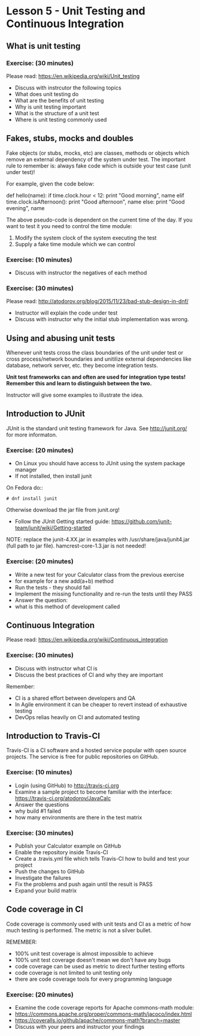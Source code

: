 # Lesson 5 - Unit Testing and Continuous Integration

## What is unit testing

### Exercise: (30 minutes)

Please read:
https://en.wikipedia.org/wiki/Unit_testing

* Discuss with instrcutor the following topics
 * What does unit testing do
 * What are the benefits of unit testing
 * Why is unit testing important
 * What is the structure of a unit test
 * Where is unit testing commonly used


## Fakes, stubs, mocks and doubles

Fake objects (or stubs, mocks, etc) are classes, methods or objects which
remove an external dependency of the system under test. The important rule
to remember is: always fake code which is outside your test case
(unit under test)!


For example, given the code below:

def hello(name):
    if time.clock.hour < 12:
        print "Good morning", name
    elif time.clock.isAfternoon():
        print "Good afternoon", name
    else:
        print "Good evening", name

The above pseudo-code is dependent on the current time of the day. If you want
to test it you need to control the time module:

1. Modify the system clock of the system executing the test
2. Supply a fake time module which we can control

### Exercise: (10 minutes)

* Discuss with instructor the negatives of each method


### Exercise: (30 minutes)

Please read:
http://atodorov.org/blog/2015/11/23/bad-stub-design-in-dnf/

* Instructor will explain the code under test
* Discuss with instructor why the initial stub implementation was wrong.

## Using and abusing unit tests

Whenever unit tests cross the class boundaries of the unit under test
or cross process/network boundaries and unitilize external dependencies like
database, network server, etc. they become integration tests.

**Unit test frameworks can and often are used for integration type tests!
Remember this and learn to distinguish between the two.**

Instructor will give some examples to illustrate the idea.


## Introduction to JUnit

JUnit is the standard unit testing framework for Java.
See http://junit.org/ for more informaton.

### Exercise: (20 minutes)

* On Linux you should have access to JUnit using the system package manager
* If not installed, then install junit

On Fedora do::

    # dnf install junit

Otherwise download the jar file from junit.org!

* Follow the JUnit Getting started guide:
https://github.com/junit-team/junit/wiki/Getting-started

NOTE: replace the junit-4.XX.jar in examples with
/usr/share/java/junit4.jar (full path to jar file). hamcrest-core-1.3.jar is
not needed!

### Exercise: (20 minutes)

* Write a new test for your Calculator class from the previous exercise
 * for example for a new add(a+b) method
* Run the tests - they should fail
* Implement the missing functionality and re-run the tests until they PASS
* Answer the question:
 * what is this method of development called


## Continuous Integration

Please read:
https://en.wikipedia.org/wiki/Continuous_integration

### Exercise: (30 minutes)

* Discuss with instructor what CI is
* Discuss the best practices of CI and why they are important

Remember:
* CI is a shared effort between developers and QA
* In Agile environment it can be cheaper to revert instead of exhaustive testing
* DevOps relias heavily on CI and automated testing

## Introduction to Travis-CI

Travis-CI is a CI software and a hosted service popular with open source
projects. The service is free for public repositories on GitHub.

### Exercise: (10 minutes)

* Login (using GitHub) to http://travis-ci.org
* Examine a sample project to become familiar with the interface:
https://travis-ci.org/atodorov/JavaCalc
* Answer the questions
 * why build #1 failed
 * how many environments are there in the test matrix


### Exercise: (30 minutes)

* Publish your Calculator example on GitHub
* Enable the repository inside Travis-CI
* Create a .travis.yml file which tells Travis-CI how to build and test
your project
* Push the changes to GitHub
* Investigate the failures
* Fix the problems and push again until the result is PASS
* Expand your build matrix

## Code coverage in CI

Code coverage is commonly used with unit tests and CI as a metric of how
much testing is performed. The metric is not a silver bullet.

REMEMBER:
* 100% unit test coverage is almost impossible to achieve
* 100% unit test coverage doesn't mean we don't have any bugs
* code coverage can be used as metric to direct further testing efforts
* code coverage is not limited to unit testing only
* there are code coverage tools for every programming language


### Exercise: (20 minutes)

* Examine the code coverage reports for Apache commons-math module:
 * https://commons.apache.org/proper/commons-math/jacoco/index.html
 * https://coveralls.io/github/apache/commons-math?branch=master
* Discuss with your peers and instructor your findings
